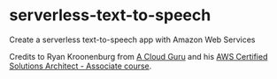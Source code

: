 # serverless-text-to-speech
Create a serverless text-to-speech app with Amazon Web Services

Credits to Ryan Kroonenburg from [A Cloud Guru](https://acloud.guru) and his 
[AWS Certified Solutions Architect - Associate course](https://acloud.guru/learn/aws-certified-solutions-architect-associate). 

